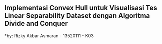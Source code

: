 ## Implementasi Convex Hull untuk Visualisasi Tes Linear Separability Dataset dengan Algoritma Divide and Conquer
*by: Rizky Akbar Asmaran - 13520111 - K03
